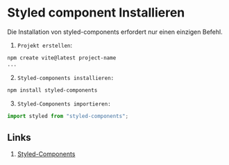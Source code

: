 # Styled component Installieren

Die Installation von styled-components erfordert nur einen einzigen Befehl.

1. `Projekt erstellen`:

```bash
npm create vite@latest project-name
...

```

2. `Styled-components installieren:`

```bash
npm install styled-components
```

3. `Styled-Components importieren:`

```js
import styled from "styled-components";
```

## Links

1. [Styled-Components](https://styled-components.com/docs/basics#adapting-based-on-props)
